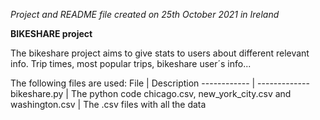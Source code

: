 *Project and README file created on 25th October 2021 in Ireland*

**BIKESHARE project**

The bikeshare project aims to give stats to users about different relevant info. Trip times, most popular trips, bikeshare user´s info...

The following files are used:
File | Description
------------ | -------------
bikeshare.py | The python code
chicago.csv, new_york_city.csv and washington.csv | The .csv files with all the data

